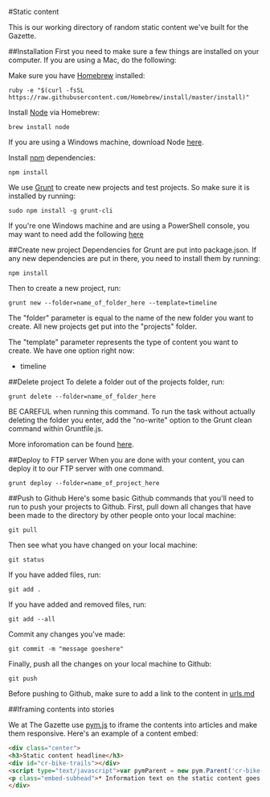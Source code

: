 #Static content

This is our working directory of random static content we've built for the Gazette.

##Installation
First you need to make sure a few things are installed on your computer. If you are using a Mac, do the following:

Make sure you have [Homebrew](http://brew.sh/) installed:

	ruby -e "$(curl -fsSL https://raw.githubusercontent.com/Homebrew/install/master/install)"

Install [Node](https://nodejs.org/) via Homebrew:	
	
	brew install node

If you are using a Windows machine, download Node [here](https://nodejs.org/download/).

Install [npm](https://www.npmjs.com/) dependencies:
	
	npm install

We use [Grunt](http://gruntjs.com/) to create new projects and test projects. So make sure it is installed by running:
	
	sudo npm install -g grunt-cli

If you're one Windows machine and are using a PowerShell console, you may want to need add the following [here](https://github.com/gruntjs/grunt/issues/774#issuecomment-58268520)

##Create new project
Dependencies for Grunt are put into package.json. If any new dependencies are put in there, you need to install them by running:
	
	npm install

Then to create a new project, run: 

	grunt new --folder=name_of_folder_here --template=timeline

The "folder" parameter is equal to the name of the new folder you want to create. All new projects get put into the "projects" folder.

The "template" parameter represents the type of content you want to create. We have one option right now:

* timeline

##Delete project
To delete a folder out of the projects folder, run:

	grunt delete --folder=name_of_folder_here

BE CAREFUL when running this command. To run the task without actually deleting the folder you enter, add the "no-write" option to the Grunt clean command within Gruntfile.js.

More inforomation can be found [here](https://github.com/gruntjs/grunt-contrib-clean#no-write).

##Deploy to FTP server
When you are done with your content, you can deploy it to our FTP server with one command.

	grunt deploy --folder=name_of_project_here

##Push to Github
Here's some basic Github commands that you'll need to run to push your projects to Github. First, pull down all changes that have been made to the directory by other people onto your local machine:

	git pull

Then see what you have changed on your local machine:
	
	git status

If you have added files, run:

	git add .
	
If you have added and removed files, run:

	git add --all

Commit any changes you've made:

	git commit -m "message goeshere"

Finally, push all the changes on your local machine to Github:

	git push

Before pushing to Github, make sure to add a link to the content in [urls.md](https://github.com/GazetteKCRGdata/d3contents/blob/master/urls.md)
	
##Iframing contents into stories

We at The Gazette use [pym.js](https://github.com/nprapps/pym.js/) to iframe the contents into articles and make them responsive. Here's an example of a content embed:

```html
<div class="center">
<h3>Static content headline</h3>
<div id="cr-bike-trails"></div>
<script type="text/javascript">var pymParent = new pym.Parent('cr-bike-trails','http://files.gazlab.com/content-host/d3contents/projects/cr-bike-trails/index.html', {});</script>
<p class="embed-subhead">* Information text on the static content goes here.</p>
</div>
```